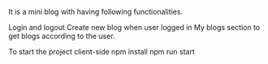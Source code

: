 It is a mini blog with having following functionalities.

Login and logout 
Create new blog when user logged in 
My blogs section to get blogs according to the user.


To start the project client-side 
npm install
npm run start


